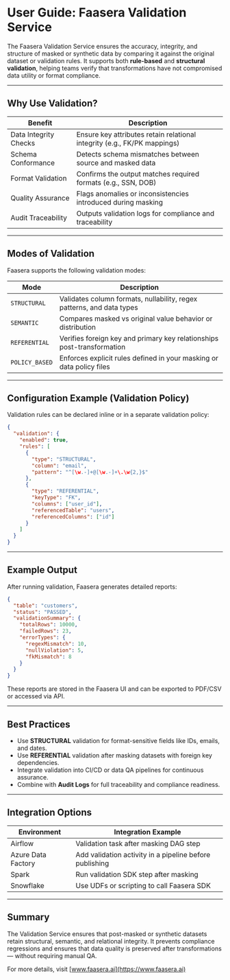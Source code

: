 # User Guide: Faasera Validation Service

The Faasera Validation Service ensures the accuracy, integrity, and structure of masked or synthetic data by comparing
it against the original dataset or validation rules. It supports both **rule-based** and **structural validation**,
helping teams verify that transformations have not compromised data utility or format compliance.

---

## Why Use Validation?

| Benefit               | Description                                                              |
|-----------------------|--------------------------------------------------------------------------|
| Data Integrity Checks | Ensure key attributes retain relational integrity (e.g., FK/PK mappings) |
| Schema Conformance    | Detects schema mismatches between source and masked data                 |
| Format Validation     | Confirms the output matches required formats (e.g., SSN, DOB)            |
| Quality Assurance     | Flags anomalies or inconsistencies introduced during masking             |
| Audit Traceability    | Outputs validation logs for compliance and traceability                  |

---

## Modes of Validation

Faasera supports the following validation modes:

| Mode           | Description                                                            |
|----------------|------------------------------------------------------------------------|
| `STRUCTURAL`   | Validates column formats, nullability, regex patterns, and data types  |
| `SEMANTIC`     | Compares masked vs original value behavior or distribution             |
| `REFERENTIAL`  | Verifies foreign key and primary key relationships post-transformation |
| `POLICY_BASED` | Enforces explicit rules defined in your masking or data policy files   |

---

## Configuration Example (Validation Policy)

Validation rules can be declared inline or in a separate validation policy:

```json
{
  "validation": {
    "enabled": true,
    "rules": [
      {
        "type": "STRUCTURAL",
        "column": "email",
        "pattern": "^[\w.-]+@[\w.-]+\.\w{2,}$"
      },
      {
        "type": "REFERENTIAL",
        "keyType": "FK",
        "columns": ["user_id"],
        "referencedTable": "users",
        "referencedColumns": ["id"]
      }
    ]
  }
}
```

---

## Example Output

After running validation, Faasera generates detailed reports:

```json
{
  "table": "customers",
  "status": "PASSED",
  "validationSummary": {
    "totalRows": 10000,
    "failedRows": 23,
    "errorTypes": {
      "regexMismatch": 10,
      "nullViolation": 5,
      "fkMismatch": 8
    }
  }
}
```

These reports are stored in the Faasera UI and can be exported to PDF/CSV or accessed via API.

---

## Best Practices

- Use **STRUCTURAL** validation for format-sensitive fields like IDs, emails, and dates.
- Use **REFERENTIAL** validation after masking datasets with foreign key dependencies.
- Integrate validation into CI/CD or data QA pipelines for continuous assurance.
- Combine with **Audit Logs** for full traceability and compliance readiness.

---

## Integration Options

| Environment        | Integration Example                                     |
|--------------------|---------------------------------------------------------|
| Airflow            | Validation task after masking DAG step                  |
| Azure Data Factory | Add validation activity in a pipeline before publishing |
| Spark              | Run validation SDK step after masking                   |
| Snowflake          | Use UDFs or scripting to call Faasera SDK               |

---

## Summary

The Validation Service ensures that post-masked or synthetic datasets retain structural, semantic, and relational
integrity. It prevents compliance regressions and ensures that data quality is preserved after transformations — without
requiring manual QA.

For more details, visit [www.faasera.ai](https://www.faasera.ai)